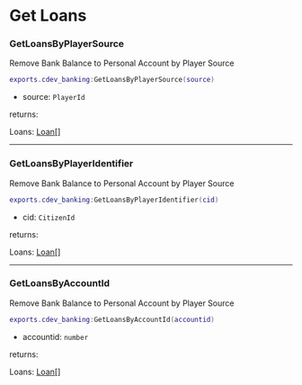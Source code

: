 # Get Loans

### GetLoansByPlayerSource <a href="#getitemcount" id="getitemcount"></a>

Remove Bank Balance to Personal Account by Player Source

```lua
exports.cdev_banking:GetLoansByPlayerSource(source)
```

* source: `PlayerId`

&#x20; returns:&#x20;

&#x20; Loans: [Loan\[\]](../types-definitions.md#loan)

***

### GetLoansByPlayerIdentifier <a href="#getitemcount" id="getitemcount"></a>

Remove Bank Balance to Personal Account by Player Source

```lua
exports.cdev_banking:GetLoansByPlayerIdentifier(cid)
```

* cid: `CitizenId`

&#x20; returns:&#x20;

&#x20; Loans: [Loan\[\]](../types-definitions.md#loan)

***

### GetLoansByAccountId <a href="#getitemcount" id="getitemcount"></a>

Remove Bank Balance to Personal Account by Player Source

```lua
exports.cdev_banking:GetLoansByAccountId(accountid)
```

* accountid: `number`

&#x20; returns:&#x20;

&#x20; Loans: [Loan\[\]](../types-definitions.md#loan)

